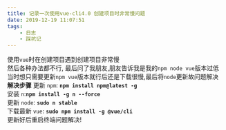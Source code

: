 ```yaml
---
title: 记录一次使用vue-cli4.0 创建项目时非常慢问题
date: 2019-12-19 11:07:51
tags:
    - 日志
    - 踩坑记
---
```


使用`vue`时在创建项目遇到创建项目非常慢  
然后各种办法都不行, 最后问了我朋友,朋友告诉我是我的`npm node vue`版本过低  
当时想只需要更新`npm vue`版本就行后还是下载很慢,最后将`node`更新故问题解决
**解决步骤**
更新 `npm`: **`npm install npm@latest -g`**  
安装 `n`:**`npm install -g n --force`**  
更新 `node`: **`sudo n stable`**  
下载最新 `vue`: **`sudo npm install -g @vue/cli`**  
更新好后重启终端问题解决!  
